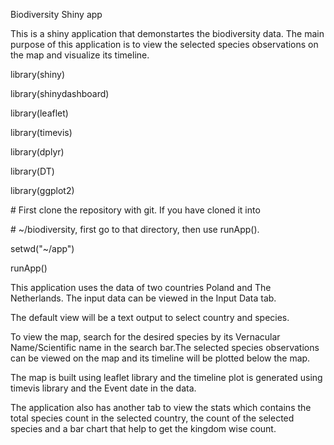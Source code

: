 Biodiversity Shiny app

This is a shiny application that demonstartes the biodiversity data. The main purpose of this application is to view the selected species observations on the map and visualize its timeline.

library(shiny)

library(shinydashboard)

library(leaflet)

library(timevis)

library(dplyr)

library(DT)

library(ggplot2)


\# First clone the repository with git. If you have cloned it into

\# ~/biodiversity, first go to that directory, then use runApp().

setwd("~/app")

runApp()

This application uses the data of two countries Poland and The Netherlands. The input data can be viewed in the Input Data tab.

The default view will be a text output to select country and species.

To view the map, search for the desired species by its Vernacular Name/Scientific name in the search bar.The selected species observations can be viewed on the map and its timeline will be plotted below the map.

The map is built using leaflet library and the timeline plot is generated using timevis library and the Event date in the data.

The application also has another tab to view the stats which contains the total species count in the selected country, the count of the selected species and a bar chart that help to get the kingdom wise count.
